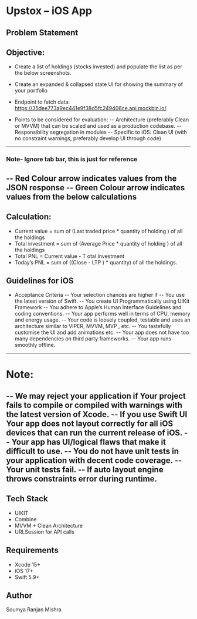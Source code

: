# Upstox – iOS App

## Problem Statement
## Objective:
- Create a list of holdings (stocks invested) and populate the list as per the below screenshots.
- Create an expanded & collapsed state UI for showing the summary of your portfolio
- Endpoint to fetch data: https://35dee773a9ec441e9f38d5fc249406ce.api.mockbin.io/

- Points to be considered for evaluation:
-- Architecture (preferably Clean or MVVM) that can be scaled and used as a
production codebase.
-- Responsibility segregation in modules
-- Specific to iOS: Clean UI (with no constraint warnings, preferably develop UI through
code)

---
### Note- Ignore tab bar, this is just for reference
-- Red Colour arrow indicates values from the JSON response
-- Green Colour arrow indicates values from the below calculations
---

## Calculation:
- Current value = sum of (Last traded price * quantity of holding ) of all the holdings
- Total investment = sum of (Average Price * quantity of holding ) of all the holdings
- Total PNL = Current value - T otal Investment
- Today’s PNL = sum of ((Close - LTP ) * quantity) of all the holdings.

## Guidelines for iOS
- Acceptance Criteria
-- Your selection chances are higher if
-- You use the latest version of Swift.
-- You create UI Programmatically using UIKit Framework
-- You adhere to Apple’s Human Interface Guidelines and coding conventions.
-- Your app performs well in terms of CPU, memory and energy usage.
-- Your code is loosely coupled, testable and uses an architecture similar to VIPER, MVVM, MVP , etc.
-- You tastefully customise the UI and add animations etc.
-- Your app does not have too many dependencies on third party frameworks.
-- Your app runs smoothly offline.

---
# Note: 
-- We may reject your application if Your project fails to compile or compiled with warnings with the latest version of Xcode.
-- If you use Swift UI Your app does not layout correctly for all iOS devices that can run the current release of iOS.
-- Your app has UI/logical flaws that make it difficult to use.
-- You do not have unit tests in your application with decent code coverage.
-- Your unit tests fail.
-- If auto layout engine throws constraints error during runtime.
---

## Tech Stack

- UIKIT
- Combine
- MVVM + Clean Architecture
- URLSession for API calls

## Requirements

- Xcode 15+
- iOS 17+
- Swift 5.9+

## Author

Soumya Ranjan Mishra

